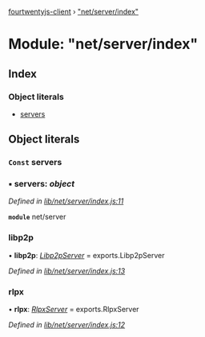 [fourtwentyjs-client](../README.md) › ["net/server/index"](_net_server_index_.md)

# Module: "net/server/index"

## Index

### Object literals

* [servers](_net_server_index_.md#const-servers)

## Object literals

### `Const` servers

### ▪ **servers**: *object*

*Defined in [lib/net/server/index.js:11](https://github.com/420integrated/fourtwentyjs-client/blob/master/lib/net/server/index.js#L11)*

**`module`** net/server

###  libp2p

• **libp2p**: *[Libp2pServer](../classes/_net_server_libp2pserver_.libp2pserver.md)* = exports.Libp2pServer

*Defined in [lib/net/server/index.js:13](https://github.com/420integrated/fourtwentyjs-client/blob/master/lib/net/server/index.js#L13)*

###  rlpx

• **rlpx**: *[RlpxServer](../classes/_net_server_rlpxserver_.rlpxserver.md)* = exports.RlpxServer

*Defined in [lib/net/server/index.js:12](https://github.com/420integrated/fourtwentyjs-client/blob/master/lib/net/server/index.js#L12)*
